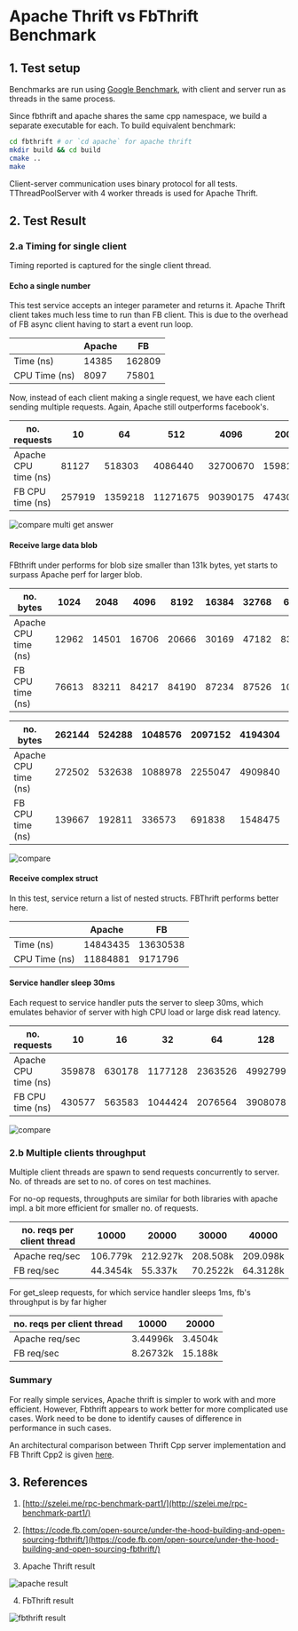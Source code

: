 # Apache Thrift vs FbThrift Benchmark

## 1. Test setup 

Benchmarks are run using [Google Benchmark](https://github.com/google/benchmark), with client and server run as threads in the same process.

Since fbthrift and apache shares the same cpp namespace, we build a separate executable for each. To build equivalent benchmark:

```bash
cd fbthrift # or `cd apache` for apache thrift
mkdir build && cd build
cmake ..
make
```
Client-server communication uses binary protocol for all tests. TThreadPoolServer with 4 worker threads is used for Apache Thrift. 

## 2. Test Result

### 2.a Timing for single client

Timing reported is captured for the single client thread. 

#### Echo a single number

This test service accepts an integer parameter and returns it. Apache Thrift client takes much less time to run than FB client. This is due to the overhead of FB async client having to start a event run loop. 

||Apache|FB|
|--------|--------|--------|
|Time (ns)|14385|162809|
|CPU Time (ns)|8097|75801|

Now, instead of each client making a single request, we have each client sending multiple requests. Again, Apache still outperforms facebook's. 

|no. requests|10|64|512|4096|20000|
|--------|--------|--------|--------|--------|--------|
|Apache CPU time (ns)|81127|518303|4086440|32700670|159816504|
|FB CPU time (ns)|257919|1359218|11271675|90390175|474303323|

![compare multi get answer](imgs/bench_multi_answer.png)

#### Receive large data blob

FBthrift under performs for blob size smaller than 131k bytes, yet starts to surpass Apache perf for larger blob. 

|no. bytes|1024|2048|4096|8192|16384|32768|65536|131072|
|--------|--------|--------|--------|--------|--------|--------|--------|--------|
|Apache CPU time (ns)|12962|14501|16706|20666|30169|47182|83247|146547|
|FB CPU time (ns)|76613|83211|84217|84190|87234|87526|101290|112933|

|no. bytes|262144|524288|1048576|2097152|4194304|8388608|16777216|
|--------|--------|--------|--------|--------|--------|--------|--------|
|Apache CPU time (ns)|272502|532638|1088978|2255047|4909840|9719469|19876943|
|FB CPU time (ns)|139667|192811|336573|691838|1548475|2687792|15087591|

![compare ](imgs/bench_blob.png)

#### Receive complex struct

In this test, service return a list of nested structs. FBThrift performs better here. 

||Apache|FB|
|--------|--------|--------|
|Time (ns)|14843435|13630538|
|CPU Time (ns)|11884881|9171796|

#### Service handler sleep 30ms

Each request to service handler puts the server to sleep 30ms, which emulates behavior of server with high CPU load or large disk read latency. 

|no. requests|10|16|32|64|128|256|512|1000|
|--------|--------|--------|--------|--------|--------|--------|--------|--------|
|Apache CPU time (ns)|359878|630178|1177128|2363526|4992799|10198225|18304162|37331713|
|FB CPU time (ns)|430577|563583|1044424|2076564|3908078|8220933|15792057|29976302|

![compare ](imgs/bench_sleep.png)

### 2.b Multiple clients throughput

Multiple client threads are spawn to send requests concurrently to server. No. of threads are set to no. of cores on test machines.

For no-op requests, throughputs are similar for both libraries with apache impl. a bit more efficient for smaller no. of requests.

|no. reqs per client thread|10000|20000|30000|40000|
|--------|--------|--------|--------|--------|
|Apache req/sec|106.779k|212.927k|208.508k|209.098k|
|FB req/sec|44.3454k|55.337k|70.2522k|64.3128k|

For get_sleep requests, for which service handler sleeps 1ms, fb's throughput is by far higher

|no. reqs per client thread|10000|20000|
|--------|--------|--------|
|Apache req/sec|3.44996k|3.4504k|
|FB req/sec|8.26732k|15.188k|

### Summary 

For really simple services, Apache thrift is simpler to work with and more efficient. However, Fbthrift appears to work better for more complicated use cases. Work need to be done to identify causes of difference in performance in such cases.

An architectural comparison between Thrift Cpp server implementation and FB Thrift Cpp2 is given [here](./ARCH.md). 

## 3. References

1. [http://szelei.me/rpc-benchmark-part1/](http://szelei.me/rpc-benchmark-part1/) 

2. [https://code.fb.com/open-source/under-the-hood-building-and-open-sourcing-fbthrift/](https://code.fb.com/open-source/under-the-hood-building-and-open-sourcing-fbthrift/)

3. Apache Thrift result

![apache result](imgs/apache_result.png)

4. FbThrift result

![fbthrift result](imgs/fb_result.png)